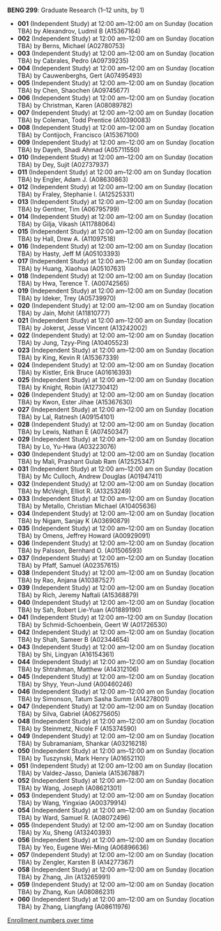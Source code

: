 **BENG 299**: Graduate Research (1–12 units, by 1)

- **001** (Independent Study) at 12:00 am–12:00 am on Sunday (location TBA) by Alexandrov, Ludmil B (A15367164)
- **002** (Independent Study) at 12:00 am–12:00 am on Sunday (location TBA) by Berns, Michael (A02780753)
- **003** (Independent Study) at 12:00 am–12:00 am on Sunday (location TBA) by Cabrales, Pedro (A09739235)
- **004** (Independent Study) at 12:00 am–12:00 am on Sunday (location TBA) by Cauwenberghs, Gert (A07495493)
- **005** (Independent Study) at 12:00 am–12:00 am on Sunday (location TBA) by Chen, Shaochen (A09745677)
- **006** (Independent Study) at 12:00 am–12:00 am on Sunday (location TBA) by Christman, Karen (A08089782)
- **007** (Independent Study) at 12:00 am–12:00 am on Sunday (location TBA) by Coleman, Todd Prentice (A10390083)
- **008** (Independent Study) at 12:00 am–12:00 am on Sunday (location TBA) by Contijoch, Francisco (A15367100)
- **009** (Independent Study) at 12:00 am–12:00 am on Sunday (location TBA) by Dayeh, Shadi Ahmad (A05711550)
- **010** (Independent Study) at 12:00 am–12:00 am on Sunday (location TBA) by Dey, Sujit (A02737937)
- **011** (Independent Study) at 12:00 am–12:00 am on Sunday (location TBA) by Engler, Adam J. (A08630863)
- **012** (Independent Study) at 12:00 am–12:00 am on Sunday (location TBA) by Fraley, Stephanie I. (A12525331)
- **013** (Independent Study) at 12:00 am–12:00 am on Sunday (location TBA) by Gentner, Tim (A06795799)
- **014** (Independent Study) at 12:00 am–12:00 am on Sunday (location TBA) by Gilja, Vikash (A11788064)
- **015** (Independent Study) at 12:00 am–12:00 am on Sunday (location TBA) by Hall, Drew A. (A11097518)
- **016** (Independent Study) at 12:00 am–12:00 am on Sunday (location TBA) by Hasty, Jeff M (A05103393)
- **017** (Independent Study) at 12:00 am–12:00 am on Sunday (location TBA) by Huang, Xiaohua (A05107631)
- **018** (Independent Study) at 12:00 am–12:00 am on Sunday (location TBA) by Hwa, Terence T. (A00742565)
- **019** (Independent Study) at 12:00 am–12:00 am on Sunday (location TBA) by Ideker, Trey (A05739970)
- **020** (Independent Study) at 12:00 am–12:00 am on Sunday (location TBA) by Jain, Mohit (A11810777)
- **021** (Independent Study) at 12:00 am–12:00 am on Sunday (location TBA) by Jokerst, Jesse Vincent (A13242002)
- **022** (Independent Study) at 12:00 am–12:00 am on Sunday (location TBA) by Jung, Tzyy-Ping (A10405523)
- **023** (Independent Study) at 12:00 am–12:00 am on Sunday (location TBA) by King, Kevin R (A15367339)
- **024** (Independent Study) at 12:00 am–12:00 am on Sunday (location TBA) by Kistler, Erik Bruce (A01616393)
- **025** (Independent Study) at 12:00 am–12:00 am on Sunday (location TBA) by Knight, Robin (A12730412)
- **026** (Independent Study) at 12:00 am–12:00 am on Sunday (location TBA) by Kwon, Ester Jihae (A15367630)
- **027** (Independent Study) at 12:00 am–12:00 am on Sunday (location TBA) by Lal, Ratnesh (A09154101)
- **028** (Independent Study) at 12:00 am–12:00 am on Sunday (location TBA) by Lewis, Nathan E (A07450347)
- **029** (Independent Study) at 12:00 am–12:00 am on Sunday (location TBA) by Lo, Yu-Hwa (A03223076)
- **030** (Independent Study) at 12:00 am–12:00 am on Sunday (location TBA) by Mali, Prashant Gulab Ram (A12525347)
- **031** (Independent Study) at 12:00 am–12:00 am on Sunday (location TBA) by Mc Culloch, Andrew Douglas (A01947411)
- **032** (Independent Study) at 12:00 am–12:00 am on Sunday (location TBA) by McVeigh, Elliot R. (A13253249)
- **033** (Independent Study) at 12:00 am–12:00 am on Sunday (location TBA) by Metallo, Christian Michael (A10405636)
- **034** (Independent Study) at 12:00 am–12:00 am on Sunday (location TBA) by Nigam, Sanjay K (A03690879)
- **035** (Independent Study) at 12:00 am–12:00 am on Sunday (location TBA) by Omens, Jeffrey Howard (A00929091)
- **036** (Independent Study) at 12:00 am–12:00 am on Sunday (location TBA) by Palsson, Bernhard O. (A01506593)
- **037** (Independent Study) at 12:00 am–12:00 am on Sunday (location TBA) by Pfaff, Samuel (A02357615)
- **038** (Independent Study) at 12:00 am–12:00 am on Sunday (location TBA) by Rao, Anjana (A10387527)
- **039** (Independent Study) at 12:00 am–12:00 am on Sunday (location TBA) by Rich, Jeremy Naftali (A15368879)
- **040** (Independent Study) at 12:00 am–12:00 am on Sunday (location TBA) by Sah, Robert Lie-Yuan (A01889190)
- **041** (Independent Study) at 12:00 am–12:00 am on Sunday (location TBA) by Schmid-Schoenbein, Geert W (A01726530)
- **042** (Independent Study) at 12:00 am–12:00 am on Sunday (location TBA) by Shah, Sameer B (A02344654)
- **043** (Independent Study) at 12:00 am–12:00 am on Sunday (location TBA) by Shi, Lingyan (A16154361)
- **044** (Independent Study) at 12:00 am–12:00 am on Sunday (location TBA) by Shtrahman, Matthew (A14312106)
- **045** (Independent Study) at 12:00 am–12:00 am on Sunday (location TBA) by Shyy, Yeun-Jund (A00460246)
- **046** (Independent Study) at 12:00 am–12:00 am on Sunday (location TBA) by Simonson, Tatum Sasha Summ (A14278001)
- **047** (Independent Study) at 12:00 am–12:00 am on Sunday (location TBA) by Silva, Gabriel (A06275605)
- **048** (Independent Study) at 12:00 am–12:00 am on Sunday (location TBA) by Steinmetz, Nicole F (A15374590)
- **049** (Independent Study) at 12:00 am–12:00 am on Sunday (location TBA) by Subramaniam, Shankar (A03216218)
- **050** (Independent Study) at 12:00 am–12:00 am on Sunday (location TBA) by Tuszynski, Mark Henry (A01652110)
- **051** (Independent Study) at 12:00 am–12:00 am on Sunday (location TBA) by Valdez-Jasso, Daniela (A15367887)
- **052** (Independent Study) at 12:00 am–12:00 am on Sunday (location TBA) by Wang, Joseph (A08621301)
- **053** (Independent Study) at 12:00 am–12:00 am on Sunday (location TBA) by Wang, Yingxiao (A00379914)
- **054** (Independent Study) at 12:00 am–12:00 am on Sunday (location TBA) by Ward, Samuel R. (A08072496)
- **055** (Independent Study) at 12:00 am–12:00 am on Sunday (location TBA) by Xu, Sheng (A13240393)
- **056** (Independent Study) at 12:00 am–12:00 am on Sunday (location TBA) by Yeo, Eugene Wei-Ming (A06896636)
- **057** (Independent Study) at 12:00 am–12:00 am on Sunday (location TBA) by Zengler, Karsten B (A14277367)
- **058** (Independent Study) at 12:00 am–12:00 am on Sunday (location TBA) by Zhang, Jin (A13265991)
- **059** (Independent Study) at 12:00 am–12:00 am on Sunday (location TBA) by Zhang, Kun (A08086231)
- **060** (Independent Study) at 12:00 am–12:00 am on Sunday (location TBA) by Zhang, Liangfang (A08611976)

[Enrollment numbers over time](./BENG299.tsv)
